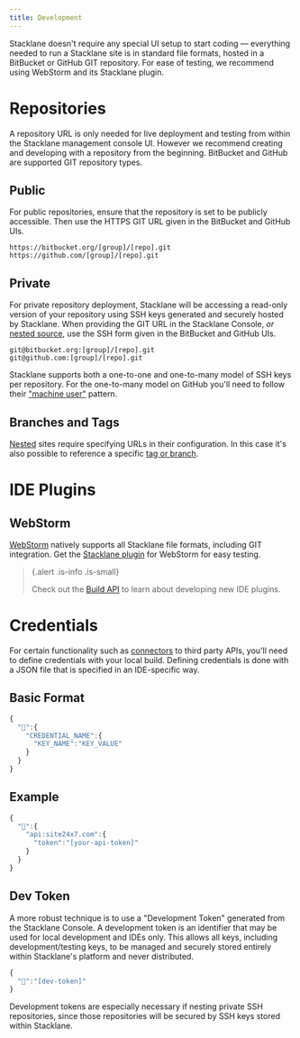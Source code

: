 ```yaml
---
title: Development
---
```

 
Stacklane doesn't require any special UI setup to start coding &mdash; everything
needed to run a Stacklane site is in standard file formats,
hosted in a BitBucket or GitHub GIT repository.
For ease of testing, we recommend using WebStorm and its Stacklane plugin.
 
# Repositories

A repository URL is only needed for live deployment and testing from within the Stacklane management console UI.
However we recommend creating and developing with a repository from the beginning.
BitBucket and GitHub are supported GIT repository types.

## Public

For public repositories,
ensure that the repository is set to be publicly accessible.
Then use the HTTPS GIT URL given in the BitBucket and GitHub UIs.
        
`https://bitbucket.org/[group]/[repo].git`\
`https://github.com/[group]/[repo].git`

## Private

For private repository deployment,
Stacklane will be accessing a read-only version of your repository using SSH keys generated and securely hosted by Stacklane.
When providing the GIT URL in the Stacklane Console, *or* [nested source](/🗄/Article/settings/nested.md),
use the SSH form given in the BitBucket and GitHub UIs.
        
`git@bitbucket.org:[group]/[repo].git`\
`git@github.com:[group]/[repo].git`

Stacklane supports both a one-to-one and one-to-many model of SSH keys per repository.
For the one-to-many model on GitHub you'll need to follow their
["machine user"](https://developer.github.com/v3/guides/managing-deploy-keys/#machine-users) pattern.

## Branches and Tags

[Nested](/🗄/Article/settings/nested.md) sites require specifying URLs in their configuration.
In this case it's also possible to reference a specific [tag or branch](/🗄/Article/settings/nested.md#source).

# IDE Plugins

## WebStorm

[WebStorm](https://www.jetbrains.com/webstorm/download/) 
natively supports all Stacklane file formats, including GIT integration.
Get the [Stacklane plugin](https://plugins.jetbrains.com/plugin/10313-stacklane) 
for WebStorm for easy testing.

> {.alert .is-info .is-small}
>
> Check out the [Build API](/🗄/Article/api/build.md) to learn about developing new IDE plugins.
 
# Credentials

For certain functionality such as [connectors](/🗄/Article/api/connectors.md) to third party APIs,
you'll need to define credentials with your local build.
Defining credentials is done with a JSON file that is specified in an IDE-specific way.

## Basic Format
    
```javascript
{
  "🔑":{
    "CREDENTIAL_NAME":{
      "KEY_NAME":"KEY_VALUE"
    }
  }
}
```

## Example

```javascript
{
  "🔑":{
    "api:site24x7.com":{
      "token":"[your-api-token]"
    }
  }
}
```

## Dev Token

A more robust technique is to use a "Development Token" generated from the Stacklane Console.
A development token is an identifier that may be used for local development and IDEs only.
This allows all keys, including development/testing keys, to be managed and securely stored entirely
within Stacklane's platform and never distributed.

```javascript
{
  "🔑":"[dev-token]"
}
```

Development tokens are especially necessary if nesting private SSH repositories, 
since those repositories will be secured by SSH keys stored within Stacklane.
